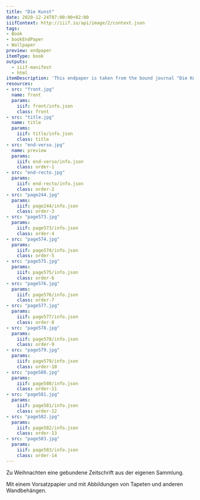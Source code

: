 ```yaml
---
title: "Die Kunst"
date: 2020-12-24T07:00:00+02:00
iiifContext: http://iiif.io/api/image/2/context.json
tags:
- Book
- bookEndPaper
- Wallpaper
preview: endpaper
itemType: book
outputs:
  - iiif-manifest
  - html
itemDescription: 'This endpaper is taken from the bound journal "Die Kunst - Monatshefte für freie und angewandte Kunst", 25th volume, 27th year, published 1912 by Bruckmann, Munich. <a class="worldcat" href="http://www.worldcat.org/oclc/442388049">&nbsp;</a>'
resources:
- src: "front.jpg"
  name: front
  params:
    iiif: front/info.json
    class: front
- src: "title.jpg"
  name: title
  params:
    iiif: title/info.json
    class: title
- src: "end-verso.jpg"
  name: preview
  params:
    iiif: end-verso/info.json
    class: order-1
- src: "end-recto.jpg"
  params:
    iiif: end-recto/info.json
    class: order-2
- src: "page244.jpg"
  params:
    iiif: page244/info.json
    class: order-3
- src: "page573.jpg"
  params:
    iiif: page573/info.json
    class: order-4
- src: "page574.jpg"
  params:
    iiif: page574/info.json
    class: order-5
- src: "page575.jpg"
  params:
    iiif: page575/info.json
    class: order-6
- src: "page576.jpg"
  params:
    iiif: page576/info.json
    class: order-7
- src: "page577.jpg"
  params:
    iiif: page577/info.json
    class: order-8
- src: "page578.jpg"
  params:
    iiif: page578/info.json
    class: order-9
- src: "page579.jpg"
  params:
    iiif: page579/info.json
    class: order-10
- src: "page580.jpg"
  params:
    iiif: page580/info.json
    class: order-11
- src: "page581.jpg"
  params:
    iiif: page581/info.json
    class: order-12
- src: "page582.jpg"
  params:
    iiif: page582/info.json
    class: order-13
- src: "page583.jpg"
  params:
    iiif: page583/info.json
    class: order-14
---
```


Zu Weihnachten eine gebundene Zeitschrift aus der eigenen Sammlung.
<!--more-->
Mit einem Vorsatzpapier und mit Abbildungen von Tapeten und anderen Wandbehängen.
